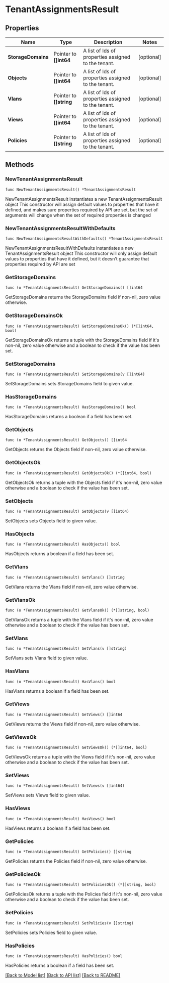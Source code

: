 # TenantAssignmentsResult

## Properties

Name | Type | Description | Notes
------------ | ------------- | ------------- | -------------
**StorageDomains** | Pointer to **[]int64** | A list of Ids of properties assigned to the tenant. | [optional] 
**Objects** | Pointer to **[]int64** | A list of Ids of properties assigned to the tenant. | [optional] 
**Vlans** | Pointer to **[]string** | A list of Ids of properties assigned to the tenant. | [optional] 
**Views** | Pointer to **[]int64** | A list of Ids of properties assigned to the tenant. | [optional] 
**Policies** | Pointer to **[]string** | A list of Ids of properties assigned to the tenant. | [optional] 

## Methods

### NewTenantAssignmentsResult

`func NewTenantAssignmentsResult() *TenantAssignmentsResult`

NewTenantAssignmentsResult instantiates a new TenantAssignmentsResult object
This constructor will assign default values to properties that have it defined,
and makes sure properties required by API are set, but the set of arguments
will change when the set of required properties is changed

### NewTenantAssignmentsResultWithDefaults

`func NewTenantAssignmentsResultWithDefaults() *TenantAssignmentsResult`

NewTenantAssignmentsResultWithDefaults instantiates a new TenantAssignmentsResult object
This constructor will only assign default values to properties that have it defined,
but it doesn't guarantee that properties required by API are set

### GetStorageDomains

`func (o *TenantAssignmentsResult) GetStorageDomains() []int64`

GetStorageDomains returns the StorageDomains field if non-nil, zero value otherwise.

### GetStorageDomainsOk

`func (o *TenantAssignmentsResult) GetStorageDomainsOk() (*[]int64, bool)`

GetStorageDomainsOk returns a tuple with the StorageDomains field if it's non-nil, zero value otherwise
and a boolean to check if the value has been set.

### SetStorageDomains

`func (o *TenantAssignmentsResult) SetStorageDomains(v []int64)`

SetStorageDomains sets StorageDomains field to given value.

### HasStorageDomains

`func (o *TenantAssignmentsResult) HasStorageDomains() bool`

HasStorageDomains returns a boolean if a field has been set.

### GetObjects

`func (o *TenantAssignmentsResult) GetObjects() []int64`

GetObjects returns the Objects field if non-nil, zero value otherwise.

### GetObjectsOk

`func (o *TenantAssignmentsResult) GetObjectsOk() (*[]int64, bool)`

GetObjectsOk returns a tuple with the Objects field if it's non-nil, zero value otherwise
and a boolean to check if the value has been set.

### SetObjects

`func (o *TenantAssignmentsResult) SetObjects(v []int64)`

SetObjects sets Objects field to given value.

### HasObjects

`func (o *TenantAssignmentsResult) HasObjects() bool`

HasObjects returns a boolean if a field has been set.

### GetVlans

`func (o *TenantAssignmentsResult) GetVlans() []string`

GetVlans returns the Vlans field if non-nil, zero value otherwise.

### GetVlansOk

`func (o *TenantAssignmentsResult) GetVlansOk() (*[]string, bool)`

GetVlansOk returns a tuple with the Vlans field if it's non-nil, zero value otherwise
and a boolean to check if the value has been set.

### SetVlans

`func (o *TenantAssignmentsResult) SetVlans(v []string)`

SetVlans sets Vlans field to given value.

### HasVlans

`func (o *TenantAssignmentsResult) HasVlans() bool`

HasVlans returns a boolean if a field has been set.

### GetViews

`func (o *TenantAssignmentsResult) GetViews() []int64`

GetViews returns the Views field if non-nil, zero value otherwise.

### GetViewsOk

`func (o *TenantAssignmentsResult) GetViewsOk() (*[]int64, bool)`

GetViewsOk returns a tuple with the Views field if it's non-nil, zero value otherwise
and a boolean to check if the value has been set.

### SetViews

`func (o *TenantAssignmentsResult) SetViews(v []int64)`

SetViews sets Views field to given value.

### HasViews

`func (o *TenantAssignmentsResult) HasViews() bool`

HasViews returns a boolean if a field has been set.

### GetPolicies

`func (o *TenantAssignmentsResult) GetPolicies() []string`

GetPolicies returns the Policies field if non-nil, zero value otherwise.

### GetPoliciesOk

`func (o *TenantAssignmentsResult) GetPoliciesOk() (*[]string, bool)`

GetPoliciesOk returns a tuple with the Policies field if it's non-nil, zero value otherwise
and a boolean to check if the value has been set.

### SetPolicies

`func (o *TenantAssignmentsResult) SetPolicies(v []string)`

SetPolicies sets Policies field to given value.

### HasPolicies

`func (o *TenantAssignmentsResult) HasPolicies() bool`

HasPolicies returns a boolean if a field has been set.


[[Back to Model list]](../README.md#documentation-for-models) [[Back to API list]](../README.md#documentation-for-api-endpoints) [[Back to README]](../README.md)


